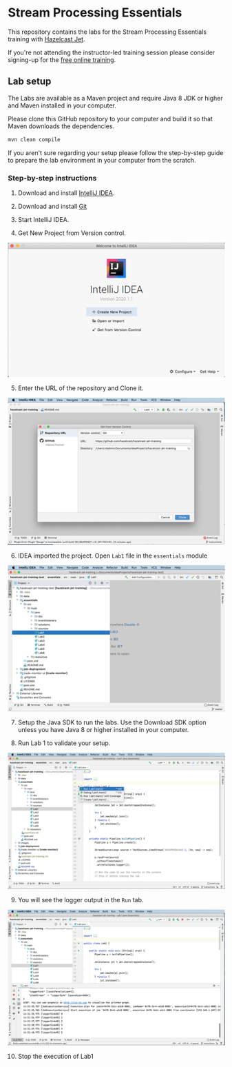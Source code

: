 # Stream Processing Essentials

This repository contains the labs for the Stream Processing Essentials training with [Hazelcast Jet](https://jet-start.sh/).

If you're not attending the instructor-led training session please consider signing-up for the
[free online training](https://training.hazelcast.com/stream-processing-essentials).

## Lab setup

The Labs are available as a Maven project and require Java 8 JDK or higher and Maven installed in your computer. 

Please clone this GitHub repository to your computer and build it so that Maven downloads the dependencies.

```bash
mvn clean compile  
```

If you aren't sure regarding your setup please follow the step-by-step guide to prepare the lab environment in your computer from
the scratch.

### Step-by-step instructions 

1. Download and install [IntelliJ IDEA](https://www.jetbrains.com/idea/download/).

2. Download and install [Git](https://git-scm.com/downloads)

3. Start IntelliJ IDEA.

4. Get New Project from Version control. 

 ![Import New Project from Version control.](/images/setup-1.png)

5. Enter the URL of the repository and Clone it. 

 ![Clone the GitHub repository](/images/setup-2.png)

6. IDEA imported the project. Open `Lab1` file in the `essentials` module 

 ![Open Lab1](/images/setup-3.png)

7. Setup the Java SDK to run the labs. Use the Download SDK option unless you have Java 8 or higher installed in your computer.

8. Run Lab 1 to validate your setup.

 ![Run Lab1](/images/setup-4.png)

9. You will see the logger output in the `Run` tab.

 ![Setup done](/images/setup-5.png)

10. Stop the execution of Lab1